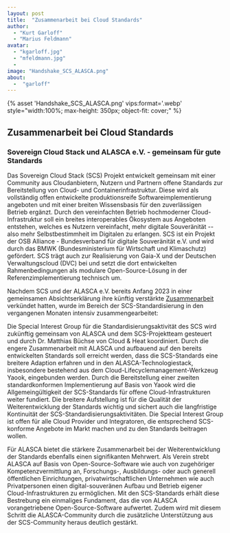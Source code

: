 ```yaml
---
layout: post
title:  "Zusammenarbeit bei Cloud Standards"
author:
  - "Kurt Garloff"
  - "Marius Feldmann"
avatar: 
  - "kgarloff.jpg"
  - "mfeldmann.jpg"
  - 
image: "Handshake_SCS_ALASCA.png"
about:
  -  "garloff"
---
```

{% asset 'Handshake_SCS_ALASCA.png' vips:format='.webp' style="width:100%; max-height: 350px; object-fit: cover;" %}

## Zusammenarbeit bei Cloud Standards
### Sovereign Cloud Stack und ALASCA e.V. - gemeinsam für gute Standards

Das Sovereign Cloud Stack (SCS) Projekt entwickelt gemeinsam mit einer Community aus Cloudanbietern, Nutzern und Partnern offene Standards zur Bereitstellung von Cloud- und Containerinfrastruktur. Diese wird als vollständig offen entwickelte produktionsreife Softwareimplementierung angeboten und mit einer breiten Wissensbasis für den zuverlässigen Betrieb ergänzt. Durch den vereinfachten Betrieb hochmoderner Cloud-Infrastruktur soll ein breites interoperables Ökosystem aus Angeboten entstehen, welches es Nutzern vereinfacht, mehr digitale Souveränität -- also mehr Selbstbestimmheit im Digitalen zu erlangen. SCS ist ein Projekt der OSB Alliance - Bundesverband für digitale Souveränität e.V. und wird durch das BMWK (Bundesministerium für Wirtschaft und Klimaschutz) gefördert. SCS trägt auch zur Realisierung von Gaia-X und der Deutschen Verwaltungscloud (DVC) bei und setzt die dort entwickelten Rahmenbedingungen als modulare Open-Source-Lösung in der Referenzimplementierung technisch um.

Nachdem SCS und der ALASCA e.V. bereits Anfang 2023 in einer gemeinsamen Absichtserklärung ihre künftig verstärkte [Zusammenarbeit](https://scs.community/de/2023/01/16/collaboration-of-alasca-and-scs/) verkündet hatten, wurde im Bereich der SCS-Standardisierung in den vergangenen Monaten intensiv zusammengearbeitet:

Die Special Interest Group für die Standardisierungsaktivität des SCS wird zukünftig gemeinsam von ALASCA und dem SCS-Projektteam gesteuert und durch Dr. Matthias Büchse von Cloud & Heat koordiniert. Durch die engere Zusammenarbeit mit ALASCA und aufbauend auf den bereits entwickelten Standards soll erreicht werden, dass die SCS-Standards eine breitere Adaption erfahren und in den ALASCA-Technologiestack, insbesondere bestehend aus dem Cloud-Lifecyclemanagement-Werkzeug Yaook, eingebunden werden. Durch die Bereitstellung einer zweiten standardkonformen Implementierung auf Basis von Yaook wird die Allgemeingültigkeit der SCS-Standards für offene Cloud-Infrastrukturen weiter fundiert. Die breitere Aufstellung ist für die Qualität der Weiterentwicklung der Standards wichtig und sichert auch die langfristige Kontinuität der SCS-Standardisierungsaktivitäten. Die Special Interest Group ist offen für alle Cloud Provider und Integratoren, die entsprechend SCS-konforme Angebote im Markt machen und zu den Standards beitragen wollen.

Für ALASCA bietet die stärkere Zusammenarbeit bei der Weiterentwicklung der Standards ebenfalls einen signifikanten Mehrwert. Als Verein strebt ALASCA auf Basis von Open-Source-Software wie auch von zugehöriger Kompetenzvermittlung an, Forschungs-, Ausbildungs- oder auch generell öffentlichen Einrichtungen, privatwirtschaftlichen Unternehmen wie auch Privatpersonen einen digital-souveränen Aufbau und Betrieb eigener Cloud-Infrastrukturen zu ermöglichen. Mit den SCS-Standards erhält diese Bestrebung ein einmaliges Fundament, das die von ALASCA vorangetriebene Open-Source-Software aufwertet. Zudem wird mit diesem Schritt die ALASCA-Community durch die zusätzliche Unterstützung aus der SCS-Community heraus deutlich gestärkt.
